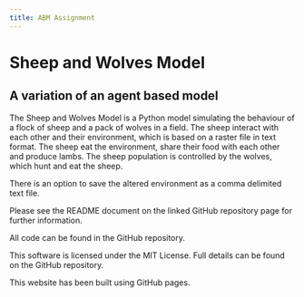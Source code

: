 ```yaml
---
title: ABM Assignment
---
```



# Sheep and Wolves Model

## A variation of an agent based model

The Sheep and Wolves Model is a Python model simulating the behaviour of a flock of sheep and a pack of wolves in a field.
The sheep interact with each other and their environment, which is based on a raster file in text format.
The sheep eat the environment, share their food with each other and produce lambs.
The sheep population is controlled by the wolves, which hunt and eat the sheep.

There is an option to save the altered environment as a comma delimited text file.

Please see the README document on the linked GitHub repository page for further information.

All code can be found in the GitHub repository. 

This software is licensed under the MIT License. Full details can be found on the GitHub repository.


This website has been built using GitHub pages.


